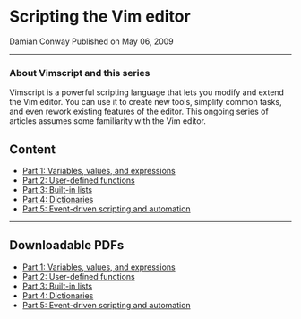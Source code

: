 # Scripting the Vim editor

Damian Conway
Published on May 06, 2009

---

### About Vimscript and this series

Vimscript is a powerful scripting language that lets you modify and extend the Vim editor. You can use it to create new 
tools, simplify common tasks, and even rework existing features of the editor. This ongoing series of articles assumes 
some familiarity with the Vim editor.

## Content

- [Part 1: Variables, values, and expressions](var-val-and-expr.md)
- [Part 2: User-defined functions](udf.md)
- [Part 3: Built-in lists](builtin-lists.md)
- [Part 4: Dictionaries](dictionaries.md)
- [Part 5: Event-driven scripting and automation](event-and-auto.md)

---

## Downloadable PDFs

- [Part 1: Variables, values, and expressions](https://www.ibm.com/developerworks/linux/library/l-vim-script-1/l-vim-script-1-pdf.pdf)
- [Part 2: User-defined functions](https://www.ibm.com/developerworks/linux/library/l-vim-script-2/l-vim-script-2-pdf.pdf)
- [Part 3: Built-in lists](https://www.ibm.com/developerworks/linux/library/l-vim-script-3/l-vim-script-3-pdf.pdf)
- [Part 4: Dictionaries](https://www.ibm.com/developerworks/linux/library/l-vim-script-4/l-vim-script-4-pdf.pdf)
- [Part 5: Event-driven scripting and automation](https://www.ibm.com/developerworks/linux/library/l-vim-script-5/l-vim-script-5-pdf.pdf)
